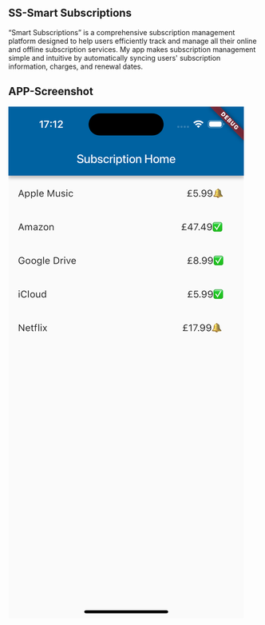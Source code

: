 ## SS-Smart Subscriptions
“Smart Subscriptions” is a comprehensive subscription management platform designed to help users efficiently track and manage all their online and offline subscription services.
My app makes subscription management simple and intuitive by automatically syncing users' subscription information, charges, and renewal dates.

## APP-Screenshot 
![localimage](homepage.png "Simulator Screenshot")
